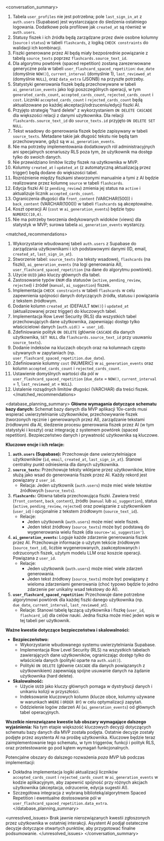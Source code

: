 
<conversation_summary>
<decisions>
1.  Tabela `user_profiles` nie jest potrzebna; pole `last_sign_in_at` z `auth.users` (Supabase) jest wystarczające do śledzenia ostatniego logowania. Dodatkowe pola profilowe jak `created_at` są również w `auth.users`.
2.  Statusy fiszek i ich źródła będą zarządzane przez dwie osobne kolumny (`source` i `status`) w tabeli `flashcards`, z logiką `CHECK constraints` do walidacji ich kombinacji.
3.  Fiszki generowane przez AI będą miały bezpośrednie powiązanie z tabelą `source_texts` poprzez `flashcards.source_text_id`.
4.  Dla algorytmu powtórek (spaced repetition) zostaną zarezerwowane generyczne pola w tabeli `user_flashcard_spaced_repetition`: `due_date` (domyślnie `NOW()`), `current_interval` (domyślnie 1), `last_reviewed_at` (domyślnie `NULL`), oraz `data_extra` (JSONB) na przyszłe potrzeby.
5.  Statystyki generowania fiszek będą przechowywane w tabeli `ai_generation_events` jako logi poszczególnych operacji, w tym `generated_cards_count`, `accepted_cards_count`, `rejected_cards_count` i `cost`. Liczniki `accepted_cards_count` i `rejected_cards_count` będą aktualizowane po każdej akceptacji/odrzuceniu/edycji fiszki AI.
6.  Przyjęto strategię "hard delete" z wykorzystaniem `ON DELETE CASCADE` dla większości relacji z danymi użytkownika. Dla relacji `flashcards.source_text_id` do `source_texts.id` przyjęto `ON DELETE SET NULL`.
7.  Tekst wsadowy do generowania fiszek będzie zapisywany w tabeli `source_texts`. Metadane takie jak długość tekstu nie będą tam przechowywane, gdyż są w `ai_generation_events`.
8.  Nie ma potrzeby implementowania dodatkowych ról administracyjnych ani specjalnych scenariuszy RLS poza tym, że użytkownik ma dostęp tylko do swoich danych.
9.  Nie przewidziano limitów liczby fiszek na użytkownika w MVP.
10. Kolumny `created_at` i `updated_at` (z automatyczną aktualizacją przez trigger) będą dodane do większości tabel.
11. Rozróżnienie między fiszkami stworzonymi manualnie a tymi z AI będzie realizowane przez kolumnę `source` w tabeli `flashcards`.
12. Edycja fiszki AI (z `pending_review`) zmienia jej status na `active` i aktualizuje licznik `accepted_cards_count`.
13. Ograniczenia długości dla `front_content` (VARCHAR(500)) i `back_content` (VARCHAR(1000)) w tabeli `flashcards` są akceptowalne.
14. Koszt operacji AI (`cost` w `ai_generation_events`) będzie typu `NUMERIC(10,4)`.
15. Nie ma potrzeby tworzenia dedykowanych widoków (views) dla statystyk w MVP; surowa tabela `ai_generation_events` wystarczy.
</decisions>

<matched_recommendations>
1.  Wykorzystanie wbudowanej tabeli `auth.users` z Supabase do zarządzania użytkownikami i ich podstawowymi danymi (ID, email, `created_at`, `last_sign_in_at`).
2.  Stworzenie tabel: `source_texts` (na teksty wsadowe), `flashcards` (na fiszki), `ai_generation_events` (na logi generowania AI), `user_flashcard_spaced_repetition` (na dane do algorytmu powtórek).
3.  Użycie `UUID` jako kluczy głównych dla tabel.
4.  Zastosowanie typów `ENUM` dla statusów (`active`, `pending_review`, `rejected`) i źródeł (`manual`, `ai_suggestion`) fiszek.
5.  Implementacja `CHECK constraints` w tabeli `flashcards` w celu zapewnienia spójności danych dotyczących źródła, statusu i powiązania z tekstem źródłowym.
6.  Dodanie kolumn `created_at` (DEFAULT `NOW()`) i `updated_at` (aktualizowanej przez trigger) do kluczowych tabel.
7.  Implementacja Row Level Security (RLS) dla wszystkich tabel przechowujących dane użytkownika, zapewniając dostęp tylko właścicielowi danych (`auth.uid() = user_id`).
8.  Zdefiniowanie polityk `ON DELETE` (głównie `CASCADE` dla danych użytkownika, `SET NULL` dla `flashcards.source_text_id` przy usuwaniu `source_texts`).
9.  Dodanie indeksów na kluczach obcych oraz na kolumnach często używanych w zapytaniach (np. `user_flashcard_spaced_repetition.due_date`).
10. Zdefiniowanie kolumny `cost` (NUMERIC) w `ai_generation_events` oraz kolumn `accepted_cards_count` i `rejected_cards_count`.
11. Ustawienie domyślnych wartości dla pól w `user_flashcard_spaced_repetition` (`due_date` = `NOW()`, `current_interval` = 1, `last_reviewed_at` = `NULL`).
12. Ustalenie rozsądnych limitów długości (VARCHAR) dla treści fiszek.
</matched_recommendations>

<database_planning_summary>
**Główne wymagania dotyczące schematu bazy danych:**
Schemat bazy danych dla MVP aplikacji 10x-cards musi wspierać uwierzytelnianie użytkowników, przechowywanie fiszek (tworzonych ręcznie i generowanych przez AI), zarządzanie tekstami źródłowymi dla AI, śledzenie procesu generowania fiszek przez AI (w tym statystyki i koszty) oraz integrację z systemem powtórek (spaced repetition). Bezpieczeństwo danych i prywatność użytkownika są kluczowe.

**Kluczowe encje i ich relacje:**
1.  **`auth.users` (Supabase):** Przechowuje dane uwierzytelniające użytkowników (`id`, `email`, `created_at`, `last_sign_in_at`). Stanowi centralny punkt odniesienia dla danych użytkownika.
2.  **`source_texts`:** Przechowuje teksty wklejane przez użytkowników, które służą jako wsad do generowania fiszek przez AI. Każdy rekord jest powiązany z `user_id`.
    *   Relacja: Jeden użytkownik (`auth.users`) może mieć wiele tekstów źródłowych (`source_texts`).
3.  **`flashcards`:** Główna tabela przechowująca fiszki. Zawiera treść (`front_content`, `back_content`), źródło (`manual` lub `ai_suggestion`), status (`active`, `pending_review`, `rejected`) oraz powiązanie z użytkownikiem (`user_id`) i opcjonalnie z tekstem źródłowym (`source_text_id`).
    *   Relacje:
        *   Jeden użytkownik (`auth.users`) może mieć wiele fiszek.
        *   Jeden tekst źródłowy (`source_texts`) może być podstawą do wygenerowania wielu fiszek (dla `source='ai_suggestion'`).
4.  **`ai_generation_events`:** Loguje każde zdarzenie generowania fiszek przez AI. Przechowuje informacje o użytym tekście źródłowym (`source_text_id`), liczbie wygenerowanych, zaakceptowanych i odrzuconych fiszek, użytym modelu LLM oraz koszcie operacji. Powiązana z `user_id`.
    *   Relacje:
        *   Jeden użytkownik (`auth.users`) może mieć wiele zdarzeń generowania.
        *   Jeden tekst źródłowy (`source_texts`) może być powiązany z wieloma zdarzeniami generowania (choć typowo będzie to jedno zdarzenie per unikalny wsad tekstowy do AI).
5.  **`user_flashcard_spaced_repetition`:** Przechowuje dane potrzebne algorytmowi powtórek dla każdej fiszki danego użytkownika (np. `due_date`, `current_interval`, `last_reviewed_at`).
    *   Relacje: Stanowi tabelę łączącą użytkownika i fiszkę (`user_id`, `flashcard_id`) dla celów nauki. Jedna fiszka może mieć jeden wpis w tej tabeli per użytkownik.

**Ważne kwestie dotyczące bezpieczeństwa i skalowalności:**
*   **Bezpieczeństwo:**
    *   Wykorzystanie wbudowanego systemu uwierzytelniania Supabase.
    *   Implementacja Row Level Security (RLS) na wszystkich tabelach zawierających dane użytkowników, ograniczając dostęp tylko do właściciela danych (polityki oparte na `auth.uid()`).
    *   Polityki `ON DELETE` (głównie `CASCADE` dla danych powiązanych z użytkownikiem) zapewniają spójne usuwanie danych na żądanie użytkownika (hard delete).
*   **Skalowalność:**
    *   Użycie `UUID` jako kluczy głównych pomaga w dystrybucji danych i unikaniu kolizji w przyszłości.
    *   Indeksowanie kluczowych kolumn (klucze obce, kolumny używane w warunkach `WHERE` i `ORDER BY`) w celu optymalizacji zapytań.
    *   Oddzielenie logów zdarzeń AI (`ai_generation_events`) od głównych tabel operacyjnych.

**Wszelkie nierozwiązane kwestie lub obszary wymagające dalszego wyjaśnienia:**
Na tym etapie większość kluczowych decyzji dotyczących schematu bazy danych dla MVP została podjęta. Ostatnie decyzje zostały podjęte przez asystenta AI na prośbę użytkownika. Kluczowe będzie teraz zaimplementowanie tego schematu, w tym triggerów, funkcji i polityk RLS, oraz przetestowanie go pod kątem wymagań funkcjonalnych.

Potencjalne obszary do dalszego rozważenia *poza MVP* lub podczas implementacji:
*   Dokładna implementacja logiki aktualizacji liczników `accepted_cards_count` i `rejected_cards_count` w `ai_generation_events` w kodzie aplikacyjnym, aby zapewnić spójność przy różnych akcjach użytkownika (akceptacja, odrzucenie, edycja sugestii AI).
*   Szczegółowa integracja z wybraną biblioteką/algorytmem Spaced Repetition i ewentualne dostosowanie pól w `user_flashcard_spaced_repetition.data_extra`.
</database_planning_summary>

<unresolved_issues>
Brak jawnie nierozwiązanych kwestii zgłoszonych przez użytkownika w ostatniej interakcji. Asystent AI podjął ostateczne decyzje dotyczące otwartych punktów, aby przygotować finalne podsumowanie.
</unresolved_issues>
</conversation_summary>
